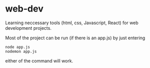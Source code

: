 # web-dev

Learning neccessary tools (html, css, Javascript, React) for web development projects.

Most of the project can be run (if there is an app.js) by just entering
```shell
node app.js
nodemon app.js
```
either of the command will work.
